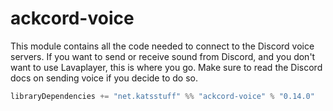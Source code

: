 # ackcord-voice

This module contains all the code needed to connect to the Discord voice servers. If you want to send or receive sound from Discord, and you don't want to use Lavaplayer, this is where you go. Make sure to read the Discord docs on sending voice if you decide to do so.

```scala
libraryDependencies += "net.katsstuff" %% "ackcord-voice" % "0.14.0"
```